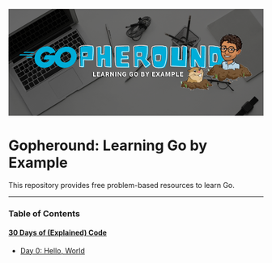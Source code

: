 ![project cover](./images/project-cover.png)

# Gopheround: Learning Go by Example
This repository provides free problem-based resources to learn Go.

---

### Table of Contents

#### [30 Days of (Explained) Code](https://github.com/caiomarte/go/tree/main/30doec)
- [Day 0: Hello, World]()
